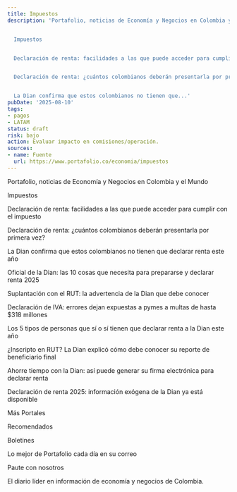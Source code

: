 ```yaml
---
title: Impuestos
description: 'Portafolio, noticias de Economía y Negocios en Colombia y el Mundo


  Impuestos


  Declaración de renta: facilidades a las que puede acceder para cumplir con el impuesto


  Declaración de renta: ¿cuántos colombianos deberán presentarla por primera vez?


  La Dian confirma que estos colombianos no tienen que...'
pubDate: '2025-08-10'
tags:
- pagos
- LATAM
status: draft
risk: bajo
action: Evaluar impacto en comisiones/operación.
sources:
- name: Fuente
  url: https://www.portafolio.co/economia/impuestos
---
```

Portafolio, noticias de Economía y Negocios en Colombia y el Mundo

Impuestos

Declaración de renta: facilidades a las que puede acceder para cumplir con el impuesto

Declaración de renta: ¿cuántos colombianos deberán presentarla por primera vez?

La Dian confirma que estos colombianos no tienen que declarar renta este año

Oficial de la Dian: las 10 cosas que necesita para prepararse y declarar renta 2025

Suplantación con el RUT: la advertencia de la Dian que debe conocer

Declaración de IVA: errores dejan expuestas a pymes a multas de hasta $318 millones

Los 5 tipos de personas que sí o sí tienen que declarar renta a la Dian este año

¿Inscripto en RUT? La Dian explicó cómo debe conocer su reporte de beneficiario final

Ahorre tiempo con la Dian: así puede generar su firma electrónica para declarar renta

Declaración de renta 2025: información exógena de la Dian ya está disponible

Más Portales

Recomendados

Boletines

Lo mejor de Portafolio cada día en su correo

Paute con nosotros

El diario líder en información de economía y negocios de Colombia.